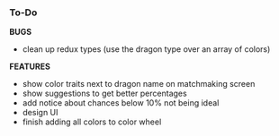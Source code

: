 ### To-Do
**BUGS**
* clean up redux types (use the dragon type over an array of colors)

**FEATURES**
* show color traits next to dragon name on matchmaking screen
* show suggestions to get better percentages
* add notice about chances below 10% not being ideal
* design UI
* finish adding all colors to color wheel